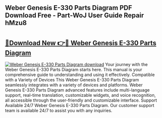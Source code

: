 ## Weber Genesis E-330 Parts Diagram PDF Download Free - Part-WoJ User Guide Repair hMzu8

# <h2><a href="http://dfkfexf.blite.top/?on=Weber+Genesis+E-330+Parts+Diagram">🔗Download New 👉🔴 Weber Genesis E-330 Parts Diagram</a></h2>

[![Weber Genesis E-330 Parts Diagram download](https://i.imgur.com/lujVjoI.png)](http://dfkfexf.blite.top/?on=Weber+Genesis+E-330+Parts+Diagram)
Your journey with the Weber Genesis E-330 Parts Diagram starts here. This manual is your comprehensive guide to understanding and using it effectively. Compatible with a Variety of Devices This Weber Genesis E-330 Parts Diagram seamlessly integrates with a variety of devices and platforms. Weber Genesis E-330 Parts Diagram advanced features include multi-language support, real-time translation, customizable widgets, and voice recognition, all accessible through the user-friendly and customizable interface. Support Available 24/7 Weber Genesis E-330 Parts Diagram. Our customer support team is available 24/7 to assist you with any inquiries.
